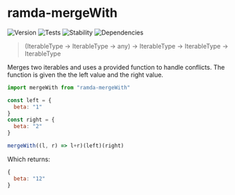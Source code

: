 # ramda-mergeWith

![Version][BADGE_VERSION]
![Tests][BADGE_TRAVIS]
![Stability][BADGE_STABILITY]
![Dependencies][BADGE_DEPENDENCY]

> (IterableType -> IterableType -> any) -> IterableType -> IterableType -> IterableType

Merges two iterables and uses a provided function to handle conflicts. The function is given the the left value and the right value.

``` javascript
import mergeWith from "ramda-mergeWith"

const left = {
  beta: "1"
}
const right = {
  beta: "2"
}

mergeWith((l, r) => l+r)(left)(right)
```

Which returns:

``` javascript
{
  beta: "12"
}
```

[BADGE_TRAVIS]: https://img.shields.io/travis/krainboltgreene/ramda-extra.js.svg?maxAge=2592000&style=flat-square
[BADGE_VERSION]: https://img.shields.io/npm/v/ramda-extra.svg?maxAge=2592000&style=flat-square
[BADGE_STABILITY]: https://img.shields.io/badge/stability-strong-green.svg?maxAge=2592000&style=flat-square
[BADGE_DEPENDENCY]: https://img.shields.io/david/krainboltgreene/ramda-extra.js.svg?maxAge=2592000&style=flat-square
